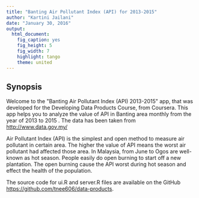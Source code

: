```yaml
---
title: "Banting Air Pollutant Index (API) for 2013-2015"
author: "Kartini Jailani"
date: "January 30, 2016"
output: 
  html_document:
    fig_caption: yes
    fig_height: 5
    fig_width: 7
    highlight: tango
    theme: united
---
```

## Synopsis

Welcome to the "Banting Air Pollutant Index (API) 2013-2015" app, that was developed for the Developing Data Products Course, from Coursera. This app helps you to analyze the value of API in Banting area monthly from the year of 2013 to 2015 . The data has been taken from <http://www.data.gov.my/>

Air Pollutant Index (API) is the simplest and open method to measure air pollutant in certain area. The higher the value of API means the worst air pollutant had affected those area. In Malaysia, from June to Ogos are well-known as hot season. People easily do open burning to start off a new plantation. The open burning cause the API worst during hot season and effect the health of the population.

The source code for ui.R and server.R files are available on the GitHub <https://github.com/tnee606/data-products>.

